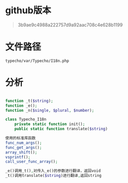 # github版本

> 3b9ae9c4988a222757d9a92aac708c4e628b1199

# 文件路径

`typecho/var/Typecho/I18n.php`

# 分析

```php

function _t($string);
function _e();
function _n($single, $plural, $number);

class Typecho_I18n
    private static function init();
    public static function translate($string)

使用的标准库函数
func_num_args();
func_get_args();
array_shift();
vsprintf();
call_user_func_array();

_e()调用_t(),对传入_e()的参数进行翻译，返回void
_t()调用translate($string)进行翻译,返回string

```